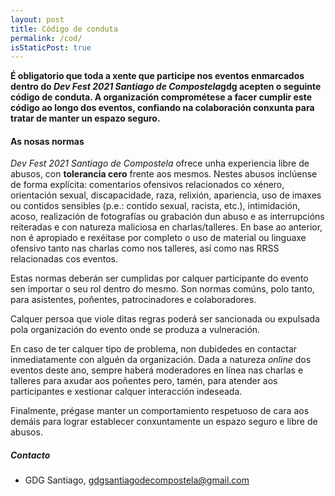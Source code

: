 ```yaml
---
layout: post
title: Código de conduta
permalink: /cod/
isStaticPost: true
---
```


__É obligatorio que toda a xente que participe nos eventos enmarcados dentro do *Dev Fest 2021 Santiago de Compostela*gdg acepten o seguinte código de conduta. A organización comprométese a facer cumplir este código ao longo dos eventos, confiando na colaboración conxunta para tratar de manter un espazo seguro.__

#### As nosas normas

*Dev Fest 2021 Santiago de Compostela* ofrece unha experiencia libre de abusos, con **tolerancia cero** frente aos mesmos. 
Nestes abusos inclúense de forma explícita: comentarios ofensivos relacionados co xénero, orientación sexual,
discapacidade, raza, relixión, apariencia, uso de imaxes ou contidos sensibles (p.e.: contido sexual, racista, etc.),
intimidación, acoso, realización de fotografías ou grabación dun abuso e as interrupcións reiteradas e con
natureza maliciosa en charlas/talleres. En base ao anterior, non é apropiado e rexéitase por completo o uso de material 
ou linguaxe ofensivo tanto nas charlas como nos talleres, así como nas RRSS relacionadas cos eventos. 

Estas normas deberán ser cumplidas por calquer participante do evento sen importar o seu rol dentro do mesmo. Son 
normas comúns, polo tanto, para asistentes, poñentes, patrocinadores e colaboradores. 

Calquer persoa que viole ditas regras poderá ser sancionada ou expulsada pola organización do evento onde se produza
a vulneración. 

En caso de ter calquer tipo de problema, non dubidedes en contactar inmediatamente con alguén da organización.
Dada a natureza *online* dos eventos deste ano, sempre haberá moderadores en línea nas charlas e talleres para 
axudar aos poñentes pero, tamén, para atender aos participantes e xestionar calquer interacción indeseada.

Finalmente, prégase manter un comportamiento respetuoso de cara aos demáis para lograr establecer conxuntamente
un espazo seguro e libre de abusos.

##### Contacto

- GDG Santiago, [gdgsantiagodecompostela@gmail.com](mailto:gdgsantiagodecompostela@gmail.com)

<img class="img-responsive feature-image" src="{{ site.baseurl }}/img/posts/cod.jpg" style="display:none">